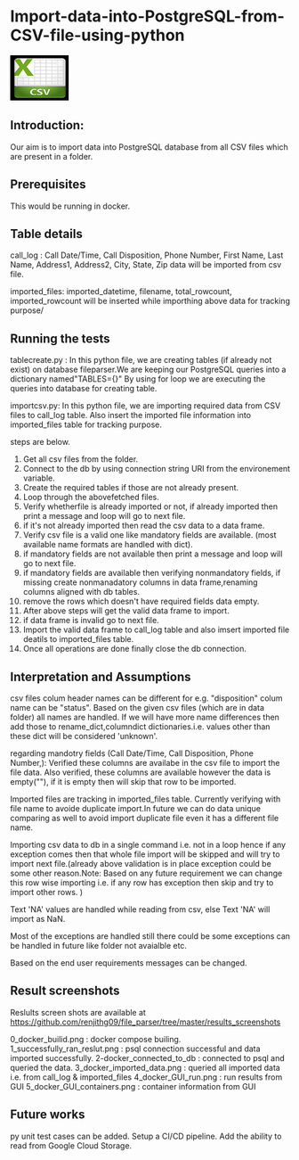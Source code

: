 # Import-data-into-PostgreSQL-from-CSV-file-using-python
<img src="https://github.com/renjithg09/file_parser/blob/master/image_csv.png">

## Introduction:
Our aim is to import data into PostgreSQL database from all CSV files which are present in a folder.

## Prerequisites
This would be running in docker.

## Table details

call_log :
Call Date/Time, Call Disposition, Phone Number, First Name, Last Name, Address1, Address2, City, State, Zip data will be imported from csv file.

imported_files:
imported_datetime, filename, total_rowcount, imported_rowcount will be inserted while importhing above data for tracking purpose/

## Running the tests

tablecreate.py : In this python file, we are creating tables (if already not exist) on database fileparser.We are keeping our PostgreSQL queries into a dictionary named"TABLES={}"
By using for loop we are executing the queries into database for creating table.

importcsv.py: In this python file, we are importing required data from CSV files to call_log table. Also insert the imported file information  into imported_files table for tracking purpose.

steps are below.

1. Get all csv files from the folder.
3. Connect to the db by using connection string URI from the environement variable.
4. Create the required tables if those are not already present.
4. Loop through the abovefetched files.
5. Verify whetherfile is already imported or not, if already imported then print a message and loop will go to next file.
6. if it's not already imported then read the csv data to a data frame.
7. Verify csv file is a valid one like mandatory fields are available. (most available name formats are handled with dict).
8. if mandatory fields are not available then print a message and loop will go to next file.
9. if mandatory fields are available then verifying nonmandatory fields, if missing create nonmanadatory columns in data frame,renaming columns aligned with db tables.
10. remove the rows which doesn't have required fields data empty.
11. After above steps will get the valid data frame to import.
12. if data frame is invalid go to next file.
13. Import the valid data frame to call_log table and also imsert imported file deatils to imported_files table.
14. Once all operations are done finally close the db connection.  

 
## Interpretation and Assumptions

csv files colum header names can be different for e.g. "disposition" colum name can be "status". Based on the  given csv files (which are in data folder) all names are handled. If we will have more name differences then add those to rename_dict,columndict dictionaries.i.e. values other than these dict will be considered 'unknown'.

regarding mandotry fields (Call Date/Time, Call Disposition, Phone Number,): Verified these columns are availabe in the csv file to import the file data. Also verified, these columns are available however the data is empty(""),  if it is empty then will skip that row to be imported.

Imported files are tracking in imported_files table. Currently verifying with file name to avoide duplicate import.In future we can do data unique comparing as well to avoid import duplicate file even it has a different  file name.   

Importing csv data to db in a single command i.e. not in a loop hence if any exception comes then that whole file import will be skipped and will try to import next file.(already above validation is in place exception could be some other reason.Note: Based on any future requirement we can change this row wise importing i.e. if any row has exception then skip and try to import other rows. )

Text 'NA' values are handled while reading from csv, else Text 'NA' will import as NaN.

Most of the exceptions are handled still there could be some exceptions can be handled in future like folder not avaialble etc.

Based on the end user requirements messages can be changed.


## Result screenshots

Reslults screen shots are available at https://github.com/renjithg09/file_parser/tree/master/results_screenshots

0_docker_builid.png : docker compose builing.
1_successfully_ran_reslut.png : psql connection successful and data imported successfully.
2-docker_connected_to_db : connected to psql and queried the data.
3_docker_imported_data.png : queried all imported data i.e. from call_log & imported_files
4_docker_GUI_run.png : run results from GUI
5_docker_GUI_containers.png : container information from GUI


## Future works

py unit test cases can be added.
Setup a CI/CD pipeline.
Add the ability to read from Google Cloud Storage.

